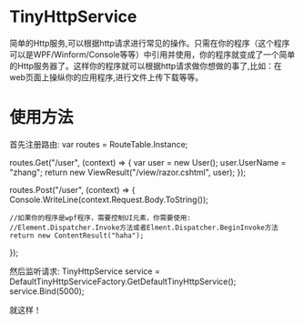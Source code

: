 TinyHttpService
===============

  简单的Http服务,可以根据http请求进行常见的操作。只需在你的程序（这个程序可以是WPF/Winform/Console等等）中引用并使用，你的程序就变成了一个简单的Http服务器了。这样你的程序就可以根据http请求做你想做的事了,比如：在web页面上操纵你的应用程序,进行文件上传下载等等。

使用方法
========

首先注册路由:
var routes = RouteTable.Instance;

routes.Get("/user", (context) =>
{
    var user = new User();
    user.UserName = "zhang";
    return new ViewResult<User>("/view/razor.cshtml", user);
});

routes.Post("/user", (context) =>
{
    Console.WriteLine(context.Request.Body.ToString());
  
    //如果你的程序是wpf程序，需要控制UI元素，你需要使用:
    //Element.Dispatcher.Invoke方法或者Elment.Dispatcher.BeginInvoke方法
    return new ContentResult("haha");
});

然后监听请求:
TinyHttpService service = DefaultTinyHttpServiceFactory.GetDefaultTinyHttpService();
service.Bind(5000);

就这样！

